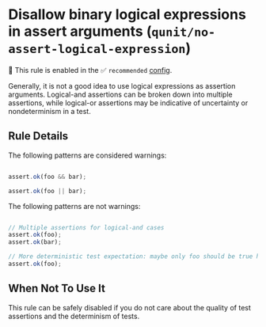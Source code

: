 # Disallow binary logical expressions in assert arguments (`qunit/no-assert-logical-expression`)

💼 This rule is enabled in the ✅ `recommended` [config](https://github.com/platinumazure/eslint-plugin-qunit/blob/master/README.md#configurations).

<!-- end auto-generated rule header -->

Generally, it is not a good idea to use logical expressions as assertion arguments. Logical-and assertions can be broken down into multiple assertions, while logical-or assertions may be indicative of uncertainty or nondeterminism in a test.

## Rule Details

The following patterns are considered warnings:

```js

assert.ok(foo && bar);

assert.ok(foo || bar);

```

The following patterns are not warnings:

```js

// Multiple assertions for logical-and cases
assert.ok(foo);
assert.ok(bar);

// More deterministic test expectation: maybe only foo should be true here
assert.ok(foo);

```

## When Not To Use It

This rule can be safely disabled if you do not care about the quality of test assertions and the determinism of tests.

